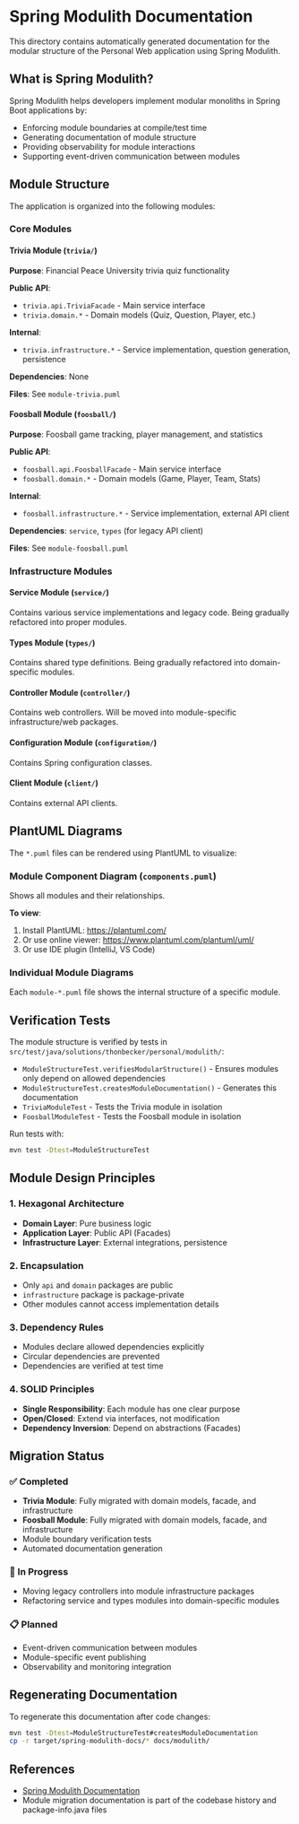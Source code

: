 # Spring Modulith Documentation

This directory contains automatically generated documentation for the modular structure of the Personal Web application using Spring Modulith.

## What is Spring Modulith?

Spring Modulith helps developers implement modular monoliths in Spring Boot applications by:
- Enforcing module boundaries at compile/test time
- Generating documentation of module structure
- Providing observability for module interactions
- Supporting event-driven communication between modules

## Module Structure

The application is organized into the following modules:

### Core Modules

#### Trivia Module (`trivia/`)
**Purpose**: Financial Peace University trivia quiz functionality

**Public API**:
- `trivia.api.TriviaFacade` - Main service interface
- `trivia.domain.*` - Domain models (Quiz, Question, Player, etc.)

**Internal**:
- `trivia.infrastructure.*` - Service implementation, question generation, persistence

**Dependencies**: None

**Files**: See `module-trivia.puml`

#### Foosball Module (`foosball/`)
**Purpose**: Foosball game tracking, player management, and statistics

**Public API**:
- `foosball.api.FoosballFacade` - Main service interface
- `foosball.domain.*` - Domain models (Game, Player, Team, Stats)

**Internal**:
- `foosball.infrastructure.*` - Service implementation, external API client

**Dependencies**: `service`, `types` (for legacy API client)

**Files**: See `module-foosball.puml`

### Infrastructure Modules

#### Service Module (`service/`)
Contains various service implementations and legacy code. Being gradually refactored into proper modules.

#### Types Module (`types/`)
Contains shared type definitions. Being gradually refactored into domain-specific modules.

#### Controller Module (`controller/`)
Contains web controllers. Will be moved into module-specific infrastructure/web packages.

#### Configuration Module (`configuration/`)
Contains Spring configuration classes.

#### Client Module (`client/`)
Contains external API clients.

## PlantUML Diagrams

The `*.puml` files can be rendered using PlantUML to visualize:

### Module Component Diagram (`components.puml`)
Shows all modules and their relationships.

**To view**:
1. Install PlantUML: https://plantuml.com/
2. Or use online viewer: https://www.plantuml.com/plantuml/uml/
3. Or use IDE plugin (IntelliJ, VS Code)

### Individual Module Diagrams
Each `module-*.puml` file shows the internal structure of a specific module.

## Verification Tests

The module structure is verified by tests in `src/test/java/solutions/thonbecker/personal/modulith/`:

- `ModuleStructureTest.verifiesModularStructure()` - Ensures modules only depend on allowed dependencies
- `ModuleStructureTest.createsModuleDocumentation()` - Generates this documentation
- `TriviaModuleTest` - Tests the Trivia module in isolation
- `FoosballModuleTest` - Tests the Foosball module in isolation

Run tests with:
```bash
mvn test -Dtest=ModuleStructureTest
```

## Module Design Principles

### 1. Hexagonal Architecture
- **Domain Layer**: Pure business logic
- **Application Layer**: Public API (Facades)
- **Infrastructure Layer**: External integrations, persistence

### 2. Encapsulation
- Only `api` and `domain` packages are public
- `infrastructure` package is package-private
- Other modules cannot access implementation details

### 3. Dependency Rules
- Modules declare allowed dependencies explicitly
- Circular dependencies are prevented
- Dependencies are verified at test time

### 4. SOLID Principles
- **Single Responsibility**: Each module has one clear purpose
- **Open/Closed**: Extend via interfaces, not modification
- **Dependency Inversion**: Depend on abstractions (Facades)

## Migration Status

### ✅ Completed
- **Trivia Module**: Fully migrated with domain models, facade, and infrastructure
- **Foosball Module**: Fully migrated with domain models, facade, and infrastructure
- Module boundary verification tests
- Automated documentation generation

### 🔄 In Progress
- Moving legacy controllers into module infrastructure packages
- Refactoring service and types modules into domain-specific modules

### 📋 Planned
- Event-driven communication between modules
- Module-specific event publishing
- Observability and monitoring integration

## Regenerating Documentation

To regenerate this documentation after code changes:

```bash
mvn test -Dtest=ModuleStructureTest#createsModuleDocumentation
cp -r target/spring-modulith-docs/* docs/modulith/
```

## References

- [Spring Modulith Documentation](https://spring.io/projects/spring-modulith)
- Module migration documentation is part of the codebase history and package-info.java files
